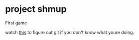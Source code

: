 # project shmup
First game

watch [this](https://youtu.be/qpXxcvS-g3g) to figure out git if you don't know what youre doing.